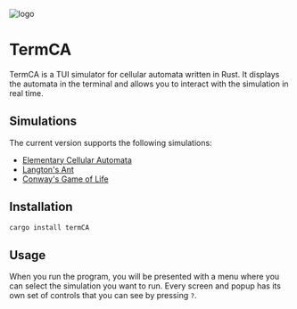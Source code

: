 ![logo](https://github.com/user-attachments/assets/7d191463-03d3-4047-82db-623dbb0132bd)
# TermCA
TermCA is a TUI simulator for cellular automata written in Rust. It displays the
automata in the terminal and allows you to interact with the simulation in real
time.

## Simulations
The current version supports the following simulations:
- [Elementary Cellular Automata](https://en.wikipedia.org/wiki/Elementary_cellular_automaton)
- [Langton's Ant](https://en.wikipedia.org/wiki/Langton%27s_ant)
- [Conway's Game of Life](https://en.wikipedia.org/wiki/Conway%27s_Game_of_Life)

## Installation
```bash
cargo install termCA
```

## Usage
When you run the program, you will be presented with a menu where you can select
the simulation you want to run. Every screen and popup has its own set of controls that
you can see by pressing `?`.
